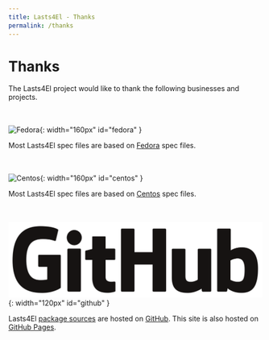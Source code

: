 ```yaml
---
title: Lasts4El - Thanks
permalink: /thanks
---
```


# Thanks

The Lasts4El project would like to thank the following businesses and projects.

<br><br>
![Fedora](/images/fedora.svg){: width="160px" id="fedora" }

Most Lasts4El spec files are based on [Fedora][fedora] spec files.

<br><br>
![Centos](/images/centos.svg){: width="160px" id="centos" }

Most Lasts4El spec files are based on [Centos][centos] spec files.

<br><br>
![GitHub](/images/github.svg){: width="120px" id="github" }

Lasts4El [package sources][specs] are hosted on [GitHub][github].  This site is also
hosted on [GitHub Pages][pages].

<br><br>

[pages]: https://pages.github.com
[stickermule]: https://www.stickermule.com
[centos]: https://www.centos.org
[fedora]: https://getfedora.org
[github]: https://github.com
[specs]: https://github.com/search?q=org%3Ayoannguion+topic%3Arpm&s=updated
